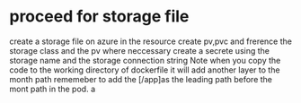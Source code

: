 # proceed for storage file
create a storage file on azure in the resource
create pv,pvc and frerence the storage class and the pv where neccessary
create a secrete using the storage name and the storage connection string
Note when you copy the code to the working directory of dockerfile it will add another layer to the month path rememeber to add the  [/app]as the leading path before the mont path in the pod.
a